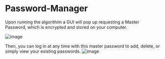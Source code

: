 # Password-Manager
Upon running the algorithim a GUI will pop up requesting a Master Password, which is encrypted and stored on your computer.  

![image](https://user-images.githubusercontent.com/67653389/150608354-d293f8d8-e38b-4cee-905c-91ef70663d5f.png)


Then, you can log in at any time with this master password to add, delete, or simply view your existing passwords.
![image](https://user-images.githubusercontent.com/67653389/150608465-869e484b-06ba-4212-a86b-6ba21d942b4d.png)
